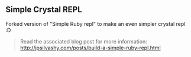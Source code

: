 ## Simple Crystal REPL

Forked version of "Simple Ruby repl" to make an even simpler crystal repl :D

> Read the associated blog post for more information:
> http://jpsilvashy.com/posts/build-a-simple-ruby-repl.html

